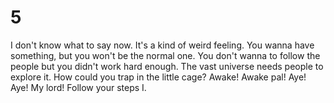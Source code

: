 # 5
I don't know what to say now.
It's a kind of weird feeling. You wanna have something, but you won't be the normal one. You don't wanna to follow the people but you didn't work hard enough.
The vast universe needs people to explore it. How could you trap in the little cage? Awake! Awake pal!
Aye! Aye! My lord! Follow your steps I.